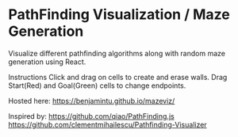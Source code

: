# PathFinding Visualization / Maze Generation

Visualize different pathfinding algorithms along with random maze generation using React.

Instructions
Click and drag on cells to create and erase walls.
Drag Start(Red) and Goal(Green) cells to change endpoints.

Hosted here: https://benjamintu.github.io/mazeviz/

Inspired by: 
https://github.com/qiao/PathFinding.js
https://github.com/clementmihailescu/Pathfinding-Visualizer